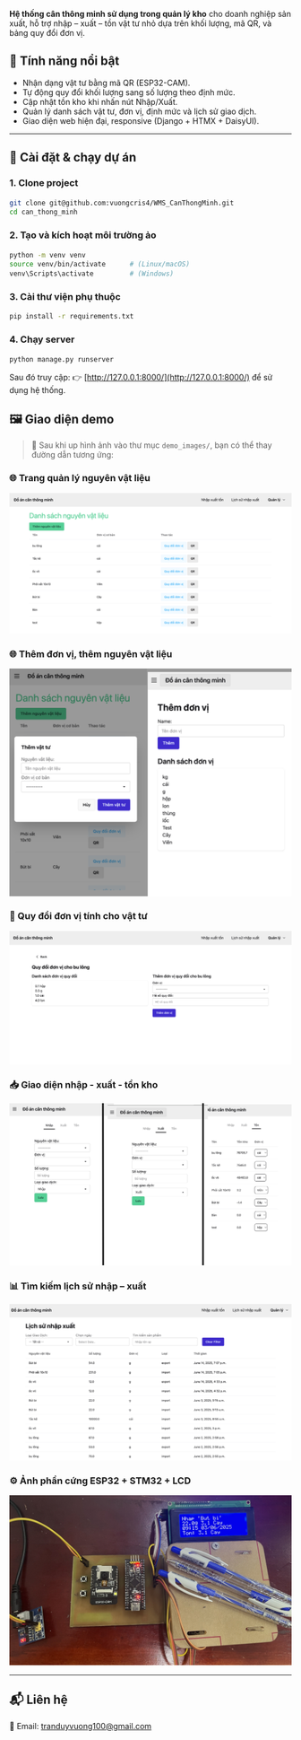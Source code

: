 


**Hệ thống cân thông minh sử dụng trong quản lý kho** cho doanh nghiệp sản xuất, hỗ trợ nhập – xuất – tồn vật tư nhỏ dựa trên khối lượng, mã QR, và bảng quy đổi đơn vị.
## 🔧 Tính năng nổi bật

- Nhận dạng vật tư bằng mã QR (ESP32-CAM).
- Tự động quy đổi khối lượng sang số lượng theo định mức.
- Cập nhật tồn kho khi nhấn nút Nhập/Xuất.
- Quản lý danh sách vật tư, đơn vị, định mức và lịch sử giao dịch.
- Giao diện web hiện đại, responsive (Django + HTMX + DaisyUI).

[//]: # (## 📁 Video demo)



---
## 🚀 Cài đặt & chạy dự án

### 1. Clone project

```bash
git clone git@github.com:vuongcris4/WMS_CanThongMinh.git
cd can_thong_minh
````

### 2. Tạo và kích hoạt môi trường ảo

```bash
python -m venv venv
source venv/bin/activate      # (Linux/macOS)
venv\Scripts\activate         # (Windows)
```

### 3. Cài thư viện phụ thuộc

```bash
pip install -r requirements.txt
```

### 4. Chạy server

```bash
python manage.py runserver
```

Sau đó truy cập:
👉 [http://127.0.0.1:8000/](http://127.0.0.1:8000/) để sử dụng hệ thống.

## 🖼 Giao diện demo

> 📌 Sau khi up hình ảnh vào thư mục `demo_images/`, bạn có thể thay đường dẫn tương ứng:

### 🌐 Trang quản lý nguyên vật liệu

![Quản lý nguyên vật liệu](demo_images/material_list.png)

### 🌐 Thêm đơn vị, thêm nguyên vật liệu

![Thêm thông tin](demo_images/don_vi_nvl.png)


### 🔁 Quy đổi đơn vị tính cho vật tư

![Quy đổi đơn vị](demo_images/unit_conversion.png)

### 📥 Giao diện nhập - xuất - tồn kho

![Nhập kho](demo_images/nhap_xuat_ton.png)

### 📊 Tìm kiếm lịch sử nhập – xuất

![Lịch sử nhập xuất](demo_images/history_table.png)


### ⚙️ Ảnh phần cứng ESP32 + STM32 + LCD

![Phần cứng hệ thống](demo_images/hardware.jpeg)

---



## 📬 Liên hệ

📧 Email: [tranduyvuong100@gmail.com](mailto:tranduyvuong100@gmail.com)
